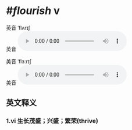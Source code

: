 # ***\#flourish*** v
英音 ˈflʌrɪʃ  
英音
<audio src="./media/flourish1_AAC.aac" controls="controls"></audio>

美音 ˈflɜːrɪʃ  
美音
<audio src="./media/flourish2_AAC.aac" controls="controls"></audio>



  

英文释义
---
### 1.**vi 生长茂盛；兴盛；繁荣(thrive)**  


